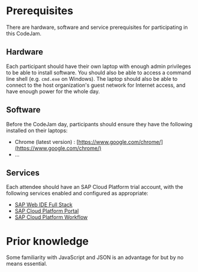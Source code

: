 # Prerequisites

There are hardware, software and service prerequisites for participating in this CodeJam.

## Hardware

Each participant should have their own laptop with enough admin privileges to be able to install software. You should also be able to access a command line shell (e.g. `cmd.exe` on Windows). The laptop should also be able to connect to the host organization's guest network for Internet access, and have enough power for the whole day.

## Software

Before the CodeJam day, participants should ensure they have the following installed on their laptops:

- Chrome (latest version) : [https://www.google.com/chrome/](https://www.google.com/chrome/)
- ...

## Services

Each attendee should have an SAP Cloud Platform trial account, with the following services enabled and configured as appropriate:

- [SAP Web IDE Full Stack](https://cloudplatform.sap.com/capabilities/technical-asset-info.SAP-Web-IDE-Full-Stack.52fdf566-8709-41ef-bfa4-2aabcd33a865.html)
- [SAP Cloud Platform Portal](https://cloudplatform.sap.com/capabilities/product-info.SAP-Cloud-Platform-Portal.0c501f05-f71e-4945-827b-96f6dc60170a.html)
- [SAP Cloud Platform Workflow](https://cloudplatform.sap.com/capabilities/product-info.SAP-Cloud-Platform-Workflow.df696e5a-d973-4ecd-8d8d-532d60aa1921.html)


# Prior knowledge

Some familiarity with JavaScript and JSON is an advantage for but by no means essential.



